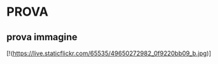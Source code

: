 # PROVA



## prova immagine



[!(https://live.staticflickr.com/65535/49650272982_0f9220bb09_b.jpg)]
